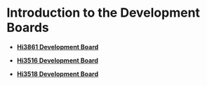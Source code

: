 # Introduction to the Development Boards<a name="EN-US_TOPIC_0000001174270687"></a>

-   **[Hi3861 Development Board](hi3861-development-board.md)**  

-   **[Hi3516 Development Board](hi3516-development-board.md)**  

-   **[Hi3518 Development Board](hi3518-development-board.md)**  



